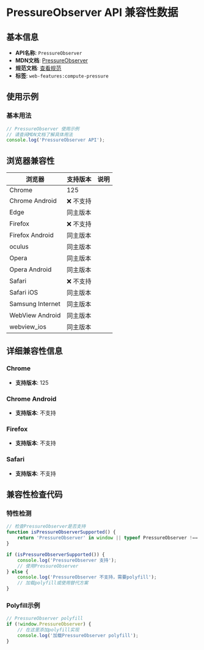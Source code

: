 # PressureObserver API 兼容性数据

## 基本信息

- **API名称**: `PressureObserver`
- **MDN文档**: [PressureObserver](https://developer.mozilla.org/docs/Web/API/PressureObserver)
- **规范文档**: [查看规范](https://w3c.github.io/compute-pressure/#the-pressureobserver-object)
- **标签**: `web-features:compute-pressure`

## 使用示例

### 基本用法

```javascript
// PressureObserver 使用示例
// 请查阅MDN文档了解具体用法
console.log('PressureObserver API');
```

## 浏览器兼容性

| 浏览器 | 支持版本 | 说明 |
|--------|----------|------|
| Chrome | 125 |  |
| Chrome Android | ❌ 不支持 |  |
| Edge | 同主版本 |  |
| Firefox | ❌ 不支持 |  |
| Firefox Android | 同主版本 |  |
| oculus | 同主版本 |  |
| Opera | 同主版本 |  |
| Opera Android | 同主版本 |  |
| Safari | ❌ 不支持 |  |
| Safari iOS | 同主版本 |  |
| Samsung Internet | 同主版本 |  |
| WebView Android | 同主版本 |  |
| webview_ios | 同主版本 |  |

## 详细兼容性信息

### Chrome

- **支持版本**: 125

### Chrome Android

- **支持版本**: 不支持

### Firefox

- **支持版本**: 不支持

### Safari

- **支持版本**: 不支持

## 兼容性检查代码

### 特性检测

```javascript
// 检查PressureObserver是否支持
function isPressureObserverSupported() {
    return 'PressureObserver' in window || typeof PressureObserver !== 'undefined';
}

if (isPressureObserverSupported()) {
    console.log('PressureObserver 支持');
    // 使用PressureObserver
} else {
    console.log('PressureObserver 不支持，需要polyfill');
    // 加载polyfill或使用替代方案
}
```

### Polyfill示例

```javascript
// PressureObserver polyfill
if (!window.PressureObserver) {
    // 在这里添加polyfill实现
    console.log('加载PressureObserver polyfill');
}
```


